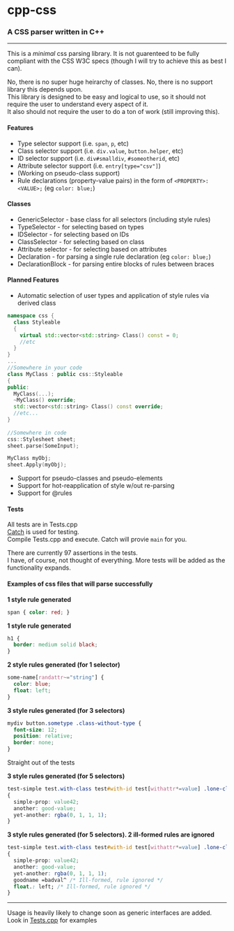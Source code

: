# cpp-css


### A CSS parser written in C++

---

This is a *minimal* css parsing library.   It is not guarenteed to be fully compliant with the CSS W3C specs (though I will try to achieve this as best I can).  

No, there is no super huge heirarchy of classes.  No, there is no support library this depends upon.  
This library is designed to be easy and logical to use, so it should not require the user to understand every aspect of it.  
It also should not require the user to do a ton of work (still improving this).  

#### Features  
* Type selector support (i.e. ```span```, ```p```, etc)  
* Class selector support (i.e. ```div.value```, ```button.helper```, etc)  
* ID selector support (i.e. ```div#smalldiv```, ```#someotherid```, etc)  
* Attribute selector support (i.e. ```entry[type="csv"]```)  
* (Working on pseudo-class support)  
* Rule declarations (property-value pairs) in the form of ```<PROPERTY>: <VALUE>;```  (eg ```color: blue;```)  

#### Classes  

* GenericSelector - base class for all selectors (including style rules)  
* TypeSelector - for selecting based on types  
* IDSelector - for selecting based on IDs  
* ClassSelector - for selecting based on class  
* Attribute selector - for selecting based on attributes  
* Declaration - for parsing a single rule declaration (eg ```color: blue;```)  
* DeclarationBlock - for parsing entire blocks of rules between braces  

#### Planned Features  
* Automatic selection of user types and  application of style rules via derived class
```cpp
namespace css {
  class Styleable
  {
    virtual std::vector<std::string> Class() const = 0;
    //etc
  }
}
...  
//Somewhere in your code
class MyClass : public css::Styleable
{
public:
  MyClass(...);
  ~MyClass() override;
  std::vector<std::string> Class() const override;
  //etc...
}
    
//Somewhere in code
css::Stylesheet sheet;
sheet.parse(SomeInput);

MyClass myObj;
sheet.Apply(myObj);
```  

* Support for pseudo-classes and pseudo-elements
* Support for hot-reapplication of style w/out re-parsing  
* Support for @rules

#### Tests  
All tests are in Tests.cpp  
[Catch](https://github.com/philsquared/Catch) is used for testing.  
Compile Tests.cpp and execute.  Catch will provie ```main``` for you.  

There are currently 97 assertions in the tests.  
I have, of course, not thought of everything.  More tests will be added as the functionality expands.  

#### Examples of css files that will parse successfully  

**1 style rule generated**
```css 
span { color: red; }
```  

**1 style rule generated**
```css
h1 {  
  border: medium solid black;  
}
```

**2 style rules generated (for 1 selector)**

```css
some-name[randattr~="string"] {
  color: blue;
  float: left;
}
```

**3 style rules generated (for 3 selectors)**  
```css
mydiv button.sometype .class-without-type {
  font-size: 12;
  position: relative;
  border: none;
}
```

Straight out of the tests  

**3 style rules generated (for 5 selectors)**  
``` css
test-simple test.with-class test#with-id test[withattr*=value] .lone-class-without-type #lone-id-without-type
{ 
  simple-prop: value42; 
  another: good-value; 
  yet-another: rgba(0, 1, 1, 1);
}
```  
 
**3 style rules generated (for 5 selectors). 2 ill-formed rules are ignored**  
```css
test-simple test.with-class test#with-id test[withattr*=value] .lone-class-without-type #lone-id-without-type
{ 
  simple-prop: value42; 
  another: good-value; 
  yet-another: rgba(0, 1, 1, 1);
  goodname =badval^ /* Ill-formed, rule ignored */
  float.: left; /* Ill-formed, rule ignored */
}
```

---  
Usage is heavily likely to change soon as generic interfaces are added.  Look in [Tests.cpp](https://github.com/JayhawkZombie/cpp-css/blob/master/cpp-css/Tests.cpp_) for examples

